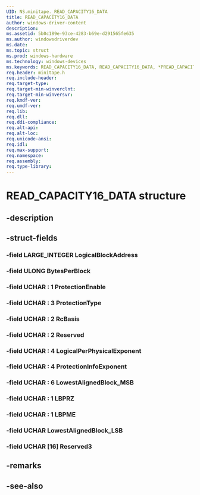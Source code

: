 ```yaml
---
UID: NS.minitape._READ_CAPACITY16_DATA
title: READ_CAPACITY16_DATA
author: windows-driver-content
description: 
ms.assetid: 5b0c189e-93ce-4283-b69e-d291565fe635
ms.author: windowsdriverdev
ms.date: 
ms.topic: struct
ms.prod: windows-hardware
ms.technology: windows-devices
ms.keywords: READ_CAPACITY16_DATA, READ_CAPACITY16_DATA, *PREAD_CAPACITY16_DATA
req.header: minitape.h
req.include-header:
req.target-type:
req.target-min-winverclnt:
req.target-min-winversvr:
req.kmdf-ver:
req.umdf-ver:
req.lib:
req.dll:
req.ddi-compliance:
req.alt-api:
req.alt-loc:
req.unicode-ansi:
req.idl:
req.max-support:
req.namespace:
req.assembly:
req.type-library:
---
```


# READ_CAPACITY16_DATA structure

## -description



## -struct-fields

### -field LARGE_INTEGER LogicalBlockAddress			
 	
### -field ULONG BytesPerBlock			
 	
### -field UCHAR  : 1 ProtectionEnable			
 	
### -field UCHAR  : 3 ProtectionType			
 	
### -field UCHAR  : 2 RcBasis			
 	
### -field UCHAR  : 2 Reserved			
 	
### -field UCHAR  : 4 LogicalPerPhysicalExponent			
 	
### -field UCHAR  : 4 ProtectionInfoExponent			
 	
### -field UCHAR  : 6 LowestAlignedBlock_MSB			
 	
### -field UCHAR  : 1 LBPRZ			
 	
### -field UCHAR  : 1 LBPME			
 	
### -field UCHAR LowestAlignedBlock_LSB			
 	
### -field UCHAR [16] Reserved3			
 	
## -remarks

## -see-also